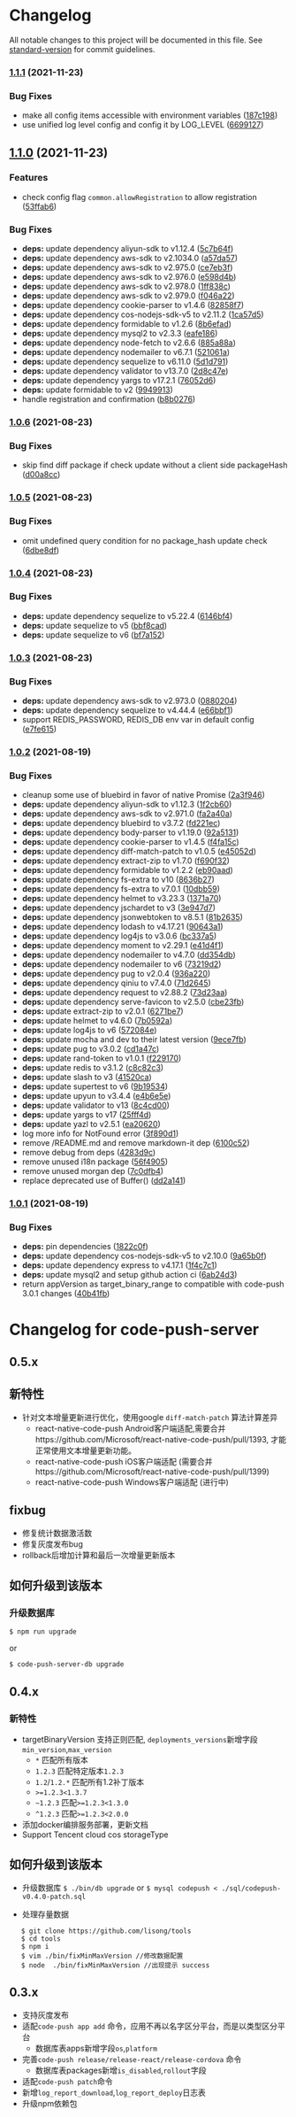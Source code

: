 # Changelog

All notable changes to this project will be documented in this file. See [standard-version](https://github.com/conventional-changelog/standard-version) for commit guidelines.

### [1.1.1](https://github.com/shm-open/code-push-server/compare/v1.1.0...v1.1.1) (2021-11-23)


### Bug Fixes

* make all config items accessible with environment variables ([187c198](https://github.com/shm-open/code-push-server/commit/187c198bc84acaf835c84f434438a8eb40720ad1))
* use unified log level config and config it by LOG_LEVEL ([6699127](https://github.com/shm-open/code-push-server/commit/66991276444efcabd2d8b08244f7e459df9ef4e3))

## [1.1.0](https://github.com/shm-open/code-push-server/compare/v1.0.6...v1.1.0) (2021-11-23)


### Features

* check config flag `common.allowRegistration` to allow registration ([53ffab6](https://github.com/shm-open/code-push-server/commit/53ffab6a2b18abd9468a87370c2300bf27fc27ec))


### Bug Fixes

* **deps:** update dependency aliyun-sdk to v1.12.4 ([5c7b64f](https://github.com/shm-open/code-push-server/commit/5c7b64fe3022af76f1ccad34efaeac027b3e37c8))
* **deps:** update dependency aws-sdk to v2.1034.0 ([a57da57](https://github.com/shm-open/code-push-server/commit/a57da57e05070306df5b17ddae3c6ab9f92ebe74))
* **deps:** update dependency aws-sdk to v2.975.0 ([ce7eb3f](https://github.com/shm-open/code-push-server/commit/ce7eb3f86e4f31b8172fc93500d4c6f209a26d37))
* **deps:** update dependency aws-sdk to v2.976.0 ([e598d4b](https://github.com/shm-open/code-push-server/commit/e598d4b07676615f02514ede88f071d2534bd091))
* **deps:** update dependency aws-sdk to v2.978.0 ([1ff838c](https://github.com/shm-open/code-push-server/commit/1ff838c85bfc96744943621dcee54abbdb20c76e))
* **deps:** update dependency aws-sdk to v2.979.0 ([f046a22](https://github.com/shm-open/code-push-server/commit/f046a22864429000a3d43537a683c7dbb911a3f2))
* **deps:** update dependency cookie-parser to v1.4.6 ([82858f7](https://github.com/shm-open/code-push-server/commit/82858f78d70abecd52c68300cfad3b64a091ee7e))
* **deps:** update dependency cos-nodejs-sdk-v5 to v2.11.2 ([1ca57d5](https://github.com/shm-open/code-push-server/commit/1ca57d5000436ca84a48caefff994864ed5a422d))
* **deps:** update dependency formidable to v1.2.6 ([8b6efad](https://github.com/shm-open/code-push-server/commit/8b6efad55800db13a4f79f6d4950516adae94ee2))
* **deps:** update dependency mysql2 to v2.3.3 ([eafe186](https://github.com/shm-open/code-push-server/commit/eafe1864808502aafab6404624a75a640a96fc51))
* **deps:** update dependency node-fetch to v2.6.6 ([885a88a](https://github.com/shm-open/code-push-server/commit/885a88a23fa35a43cbb24f0b3058fb80a932361d))
* **deps:** update dependency nodemailer to v6.7.1 ([521061a](https://github.com/shm-open/code-push-server/commit/521061abfe34bceae6da244f03855f842ad3e67f))
* **deps:** update dependency sequelize to v6.11.0 ([5d1d791](https://github.com/shm-open/code-push-server/commit/5d1d791b17da2fa7eb6be52576ac03d91bef3d28))
* **deps:** update dependency validator to v13.7.0 ([2d8c47e](https://github.com/shm-open/code-push-server/commit/2d8c47e26b12f9f351a9fc9045754635d7ded4e3))
* **deps:** update dependency yargs to v17.2.1 ([76052d6](https://github.com/shm-open/code-push-server/commit/76052d68fcdaa27ccc631b305639c00760ae400d))
* **deps:** update formidable to v2 ([9949913](https://github.com/shm-open/code-push-server/commit/9949913c4014e29c294bddc283a9cb706c324f62))
* handle registration and confirmation ([b8b0276](https://github.com/shm-open/code-push-server/commit/b8b0276f4a54199ce66fb646b327d323a434c7cc))

### [1.0.6](https://github.com/shm-open/code-push-server/compare/v1.0.5...v1.0.6) (2021-08-23)


### Bug Fixes

* skip find diff package if check update without a client side packageHash ([d00a8cc](https://github.com/shm-open/code-push-server/commit/d00a8cc6479ebe2c5395ef9214ffc1af6497fd3c))

### [1.0.5](https://github.com/shm-open/code-push-server/compare/v1.0.4...v1.0.5) (2021-08-23)


### Bug Fixes

* omit undefined query condition for no package_hash update check ([6dbe8df](https://github.com/shm-open/code-push-server/commit/6dbe8dfa192331adcf642d0804ed68362c3e2370))

### [1.0.4](https://github.com/shm-open/code-push-server/compare/v1.0.3...v1.0.4) (2021-08-23)


### Bug Fixes

* **deps:** update dependency sequelize to v5.22.4 ([6146bf4](https://github.com/shm-open/code-push-server/commit/6146bf47add06bb7e8967409c9e3049dc431c168))
* **deps:** update sequelize to v5 ([bbf8cad](https://github.com/shm-open/code-push-server/commit/bbf8cadd130da6888bd04d2beef5b15c6a620c63))
* **deps:** update sequelize to v6 ([bf7a152](https://github.com/shm-open/code-push-server/commit/bf7a152da4b3c86029c557b966a3106af9c9f8f9))

### [1.0.3](https://github.com/shm-open/code-push-server/compare/v1.0.2...v1.0.3) (2021-08-23)


### Bug Fixes

* **deps:** update dependency aws-sdk to v2.973.0 ([0880204](https://github.com/shm-open/code-push-server/commit/0880204282c2db605800788bba3ff9ba458a6874))
* **deps:** update dependency sequelize to v4.44.4 ([e66bbf1](https://github.com/shm-open/code-push-server/commit/e66bbf1148396fc31f35cea5272587e2dcf4830f))
* support REDIS_PASSWORD, REDIS_DB env var in default config ([e7fe615](https://github.com/shm-open/code-push-server/commit/e7fe6159a2cf8b180b0eb2993fe9fef239ab85a5))

### [1.0.2](https://github.com/shm-open/code-push-server/compare/v1.0.1...v1.0.2) (2021-08-19)


### Bug Fixes

* cleanup some use of bluebird in favor of native Promise ([2a3f946](https://github.com/shm-open/code-push-server/commit/2a3f946a5a6edcbc6de05b33e46f41a497615ee6))
* **deps:** update dependency aliyun-sdk to v1.12.3 ([1f2cb60](https://github.com/shm-open/code-push-server/commit/1f2cb60be694e87ef847b23dc4dab56980deef02))
* **deps:** update dependency aws-sdk to v2.971.0 ([fa2a40a](https://github.com/shm-open/code-push-server/commit/fa2a40ab33c6ec6e34ec33c4f0b5f1be0fc8b9eb))
* **deps:** update dependency bluebird to v3.7.2 ([fd221ec](https://github.com/shm-open/code-push-server/commit/fd221eced8b4c3ece6288024b0368471b6bde92f))
* **deps:** update dependency body-parser to v1.19.0 ([92a5131](https://github.com/shm-open/code-push-server/commit/92a5131d2d1f5803b753588a60c943c29c8dfa33))
* **deps:** update dependency cookie-parser to v1.4.5 ([f4fa15c](https://github.com/shm-open/code-push-server/commit/f4fa15c9500f946173a4aadeb716d6c4888f4c12))
* **deps:** update dependency diff-match-patch to v1.0.5 ([e45052d](https://github.com/shm-open/code-push-server/commit/e45052d29a8c8d1f6758c59a26b2410630d6579c))
* **deps:** update dependency extract-zip to v1.7.0 ([f690f32](https://github.com/shm-open/code-push-server/commit/f690f322de2ef4c068a1c2f444957651a90ec3aa))
* **deps:** update dependency formidable to v1.2.2 ([eb90aad](https://github.com/shm-open/code-push-server/commit/eb90aada2de67759177926438b6262eb23ec9475))
* **deps:** update dependency fs-extra to v10 ([8636b27](https://github.com/shm-open/code-push-server/commit/8636b27d8d1a683440409aa5c2e93d4c6aaa85dd))
* **deps:** update dependency fs-extra to v7.0.1 ([10dbb59](https://github.com/shm-open/code-push-server/commit/10dbb5948bd802d5ec31571b65b94b60913fab65))
* **deps:** update dependency helmet to v3.23.3 ([1371a70](https://github.com/shm-open/code-push-server/commit/1371a7086c469911bc97562891abd92a2d140f99))
* **deps:** update dependency jschardet to v3 ([3e947d7](https://github.com/shm-open/code-push-server/commit/3e947d7602001d9874aa6d2c31da8ef05d9fdeb0))
* **deps:** update dependency jsonwebtoken to v8.5.1 ([81b2635](https://github.com/shm-open/code-push-server/commit/81b2635520cc9cc286f1cdb9c7c01d9ddca7aeca))
* **deps:** update dependency lodash to v4.17.21 ([90643a1](https://github.com/shm-open/code-push-server/commit/90643a1ace65db86678f4f86f44eb59ea937f535))
* **deps:** update dependency log4js to v3.0.6 ([bc337a5](https://github.com/shm-open/code-push-server/commit/bc337a57a659b56448a1f0200d6d027336d7007b))
* **deps:** update dependency moment to v2.29.1 ([e41d4f1](https://github.com/shm-open/code-push-server/commit/e41d4f1ce6107a26f909bc994651c6ed8a0dccda))
* **deps:** update dependency nodemailer to v4.7.0 ([dd354db](https://github.com/shm-open/code-push-server/commit/dd354dbdc21810868bb94837a6deeca45345ae19))
* **deps:** update dependency nodemailer to v6 ([73219d2](https://github.com/shm-open/code-push-server/commit/73219d2077dbe4879e42f64234ebaf6ad6fbb676))
* **deps:** update dependency pug to v2.0.4 ([936a220](https://github.com/shm-open/code-push-server/commit/936a22068fe33e755077ae606f768ef2ab64fbb7))
* **deps:** update dependency qiniu to v7.4.0 ([71d2645](https://github.com/shm-open/code-push-server/commit/71d2645ed83efe4222a58ff180cc1b37bf530d3d))
* **deps:** update dependency request to v2.88.2 ([73d23aa](https://github.com/shm-open/code-push-server/commit/73d23aa0fce1f079cfb2e626274dc4041f4944ad))
* **deps:** update dependency serve-favicon to v2.5.0 ([cbe23fb](https://github.com/shm-open/code-push-server/commit/cbe23fb7e3faee4b4ceba2db119e89458c3fa94c))
* **deps:** update extract-zip to v2.0.1 ([6271be7](https://github.com/shm-open/code-push-server/commit/6271be7899540a169ecfde6bebdf3469f5d88f61))
* **deps:** update helmet to v4.6.0 ([7b0592a](https://github.com/shm-open/code-push-server/commit/7b0592a9506624d9e9425b1df45354fe82b62051))
* **deps:** update log4js to v6 ([572084e](https://github.com/shm-open/code-push-server/commit/572084e0ce5dc959df908b012c995cb1ec52f56e))
* **deps:** update mocha and dev to their latest version ([9ece7fb](https://github.com/shm-open/code-push-server/commit/9ece7fb129376088b5844a76b69171843b0f1834))
* **deps:** update pug to v3.0.2 ([cd1a47c](https://github.com/shm-open/code-push-server/commit/cd1a47c7b42e957a98a9c8fe8b4c6a20793b9092))
* **deps:** update rand-token to v1.0.1 ([f229170](https://github.com/shm-open/code-push-server/commit/f2291700e702dc1cec39ebd6bea0564406e55db0))
* **deps:** update redis to v3.1.2 ([c8c82c3](https://github.com/shm-open/code-push-server/commit/c8c82c390ef489983c0f0b2f3d4860244d5054f8))
* **deps:** update slash to v3 ([41520ca](https://github.com/shm-open/code-push-server/commit/41520ca54dc1e7cfd0e791e5e0c74111c9fc10b5))
* **deps:** update supertest to v6 ([9b19534](https://github.com/shm-open/code-push-server/commit/9b195344d52b8eed5689e8a220f86af507c07f13))
* **deps:** update upyun to v3.4.4 ([e4b6e5e](https://github.com/shm-open/code-push-server/commit/e4b6e5eec9b5ebe12fc5f2afa878ad0ed8eeda71))
* **deps:** update validator to v13 ([8c4cd00](https://github.com/shm-open/code-push-server/commit/8c4cd001979229a1041b9c134193ef02ce99b613))
* **deps:** update yargs to v17 ([25fff4d](https://github.com/shm-open/code-push-server/commit/25fff4d74e08f22d32e077450cbd58199cf76d8a))
* **deps:** update yazl to v2.5.1 ([ea20620](https://github.com/shm-open/code-push-server/commit/ea20620e43040510c1aac5d8508de6ac6cb66b88))
* log more info for NotFound error ([3f890d1](https://github.com/shm-open/code-push-server/commit/3f890d1e0d4f44e319b54c0d317bb30d216aa8f0))
* remove /README.md and remove markdown-it dep ([6100c52](https://github.com/shm-open/code-push-server/commit/6100c522778fe4ab6b05671e32c4b0aeae29ae1e))
* remove debug from deps ([4283d9c](https://github.com/shm-open/code-push-server/commit/4283d9c8f6ac8110808cf8c6b40803d4e10ac4be))
* remove unused i18n package ([56f4905](https://github.com/shm-open/code-push-server/commit/56f4905a4134dc4631add808f1863936fc63e79d))
* remove unused morgan dep ([7c0dfb4](https://github.com/shm-open/code-push-server/commit/7c0dfb4cbf5885964e28e7e3dc2bd5307fe59e3d))
* replace deprecated use of Buffer() ([dd2a141](https://github.com/shm-open/code-push-server/commit/dd2a141f9009be5e2d0bee89768295956585e07d))

### [1.0.1](https://github.com/shm-open/code-push-server/compare/v1.0.0...v1.0.1) (2021-08-19)


### Bug Fixes

* **deps:** pin dependencies ([1822c0f](https://github.com/shm-open/code-push-server/commit/1822c0f99adee270a15f343275316a5de725a0f3))
* **deps:** update dependency cos-nodejs-sdk-v5 to v2.10.0 ([9a65b0f](https://github.com/shm-open/code-push-server/commit/9a65b0faf51761178c16c46772ab80a92ee8c068))
* **deps:** update dependency express to v4.17.1 ([1f4c7c1](https://github.com/shm-open/code-push-server/commit/1f4c7c11cf31f85b84c6209851fb96981d81129c))
* **deps:** update mysql2 and setup github action ci ([6ab24d3](https://github.com/shm-open/code-push-server/commit/6ab24d336ce37e4a1522e21cf027096c3467a7a1))
* return appVersion as target_binary_range to compatible with code-push 3.0.1 changes ([40b41fb](https://github.com/shm-open/code-push-server/commit/40b41fbc20ad35393d097336570a72d1eef16906))

# Changelog for code-push-server

## 0.5.x

## 新特性
- 针对文本增量更新进行优化，使用google `diff-match-patch` 算法计算差异
   - react-native-code-push Android客户端适配,需要合并https://github.com/Microsoft/react-native-code-push/pull/1393, 才能正常使用文本增量更新功能。
  - react-native-code-push iOS客户端适配 (需要合并https://github.com/Microsoft/react-native-code-push/pull/1399)
  - react-native-code-push Windows客户端适配 (进行中)

## fixbug

- 修复统计数据激活数
- 修复灰度发布bug
- rollback后增加计算和最后一次增量更新版本

## 如何升级到该版本

###  升级数据库

`$ npm run upgrade`

or

`$ code-push-server-db upgrade`


## 0.4.x

### 新特性

- targetBinaryVersion 支持正则匹配, `deployments_versions`新增字段`min_version`,`max_version`
  - `*` 匹配所有版本
  - `1.2.3` 匹配特定版本`1.2.3`
  - `1.2`/`1.2.*` 匹配所有1.2补丁版本 
  - `>=1.2.3<1.3.7`
  - `~1.2.3` 匹配`>=1.2.3<1.3.0`
  - `^1.2.3` 匹配`>=1.2.3<2.0.0`
- 添加docker编排服务部署，更新文档
- Support Tencent cloud cos storageType  

## 如何升级到该版本

-  升级数据库
`$ ./bin/db upgrade`
or
`$ mysql codepush < ./sql/codepush-v0.4.0-patch.sql`

- 处理存量数据
``` shell
   $ git clone https://github.com/lisong/tools
   $ cd tools
   $ npm i
   $ vim ./bin/fixMinMaxVersion //修改数据配置
   $ node  ./bin/fixMinMaxVersion //出现提示 success
```

## 0.3.x

- 支持灰度发布
- 适配`code-push app add` 命令，应用不再以名字区分平台，而是以类型区分平台
  - 数据库表apps新增字段`os`,`platform`
- 完善`code-push release/release-react/release-cordova` 命令
  - 数据库表packages新增`is_disabled`,`rollout`字段
- 适配`code-push patch`命令
- 新增`log_report_download`,`log_report_deploy`日志表
- 升级npm依赖包
